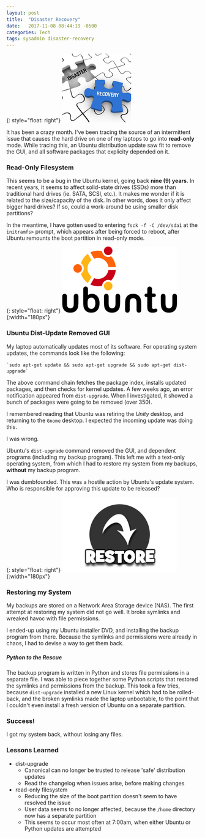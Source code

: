 ```yaml
---
layout: post
title:  "Disaster Recovery"
date:   2017-11-08 08:44:19 -0500
categories: Tech
tags: sysadmin disaster-recovery 
---
```

{: style="float: right"}
![IMAGE](/images/disaster-recovery-180.jpg)

It has been a crazy month.  I've been tracing the source of an intermittent issue that causes the hard drive on one of my laptops to go into **read-only** mode.  While tracing this, an Ubuntu distribution update saw fit to remove the GUI, and all software packages that explicity depended on it.

### Read-Only Filesystem
This seems to be a bug in the Ubuntu kernel, going back **nine (9) years**.  In recent years, it seems to affect solid-state drives (SSDs) more than traditional hard drives (ie. SATA, SCSI, etc.).  It makes me wonder if it is related to the size/capacity of the disk.  In other words, does it only affect bigger hard drives?  If so, could a work-around be using smaller disk partitions?

In the meantime, I have gotten used to entering `fsck -f -C /dev/sda1` at the `initramfs>` prompt, which appears after being forced to reboot, after Ubuntu remounts the boot partition  in read-only mode.

{: style="float: right"}
![IMAGE](/images/ubuntu-logo-small.png){:width="180px"}

### Ubuntu Dist-Update Removed GUI

My laptop automatically updates most of its software.  For operating system updates, the commands look like the following:

	`sudo apt-get update && sudo apt-get upgrade && sudo apt-get dist-upgrade`

The above command chain fetches the package index, installs updated packages, and then checks for kernel updates.  A few weeks ago, an error notification appeared from `dist-upgrade`.  When I investigated, it showed a bunch of packages were going to be removed (over 350).

I remembered reading that Ubuntu was retiring the *Unity* desktop, and returning to the `Gnome` desktop.  I expected the incoming update was doing this.

I was wrong.

Ubuntu's `dist-upgrade` command removed the GUI, and dependent programs (including my backup program).  This left me with a text-only operating system, from which I had to restore my system from my backups, **without** my backup program.

I was dumbfounded.  This was a hostile action by Ubuntu's update system.  Who is responsible for approving this update to be released?

{: style="float: right"}
![IMAGE](/images/button_restore2xipad.png){:width="180px"}

### Restoring my System
My backups are stored on a Network Area Storage device (NAS).  The first attempt at restoring my system did not go well.  It broke symlinks and wreaked havoc with file permissions.  

I ended-up using my Ubuntu installer DVD, and installing the backup program from there.  Because the symlinks and permissions were already in chaos, I had to devise a way to get them back.

##### Python to the Rescue

The backup program is written in Python and stores file permissions in a separate file.  I was able to piece together some Python scripts that restored the symlinks and permissions from the backup.  This took a few tries, because `dist-upgrade` installed a new Linux kernel which had to be rolled-back, and the broken symlinks made the laptop unbootable, to the point that I couldn't even install a fresh version of Ubuntu on a separate partition.

### Success!
I got my system back, without losing any files.

### Lessons Learned
- dist-upgrade
	- Canonical can no longer be trusted to release 'safe' distribution updates
	- Read the changelog when issues arise, before making changes
- read-only filesystem
	- Reducing the size of the boot partition doesn't seem to have resolved the issue
	- User data seems to no longer affected, because the `/home` directory now has a separate partition
	- This seems to occur most often at 7:00am, when either Ubuntu or Python updates are attempted